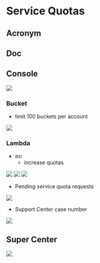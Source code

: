 # Service Quotas

## Acronym

## Doc

## Console

[<img src="https://i.imgur.com/l8s35Rc.png">](https://i.imgur.com/l8s35Rc.png)

### Bucket
* limit 100 buckets per account

[<img src="https://i.imgur.com/rbAskBs.png">](https://i.imgur.com/rbAskBs.png)

### Lambda
* ex:
    * increase quotas
    
[<img src="https://i.imgur.com/28wMlMF.png">](https://i.imgur.com/28wMlMF.png)
[<img src="https://i.imgur.com/r0JGgcG.png">](https://i.imgur.com/r0JGgcG.png)
[<img src="https://i.imgur.com/T9HGvFD.png">](https://i.imgur.com/T9HGvFD.png)

* Pending service quota requests

[<img src="https://i.imgur.com/6A8w1gc.png">](https://i.imgur.com/6A8w1gc.png)


* Support Center case number

[<img src="https://i.imgur.com/UxLK09k.png">](https://i.imgur.com/UxLK09k.png)

## Super Center
[<img src="https://i.imgur.com/CtmZgWU.png">](https://i.imgur.com/CtmZgWU.png)
